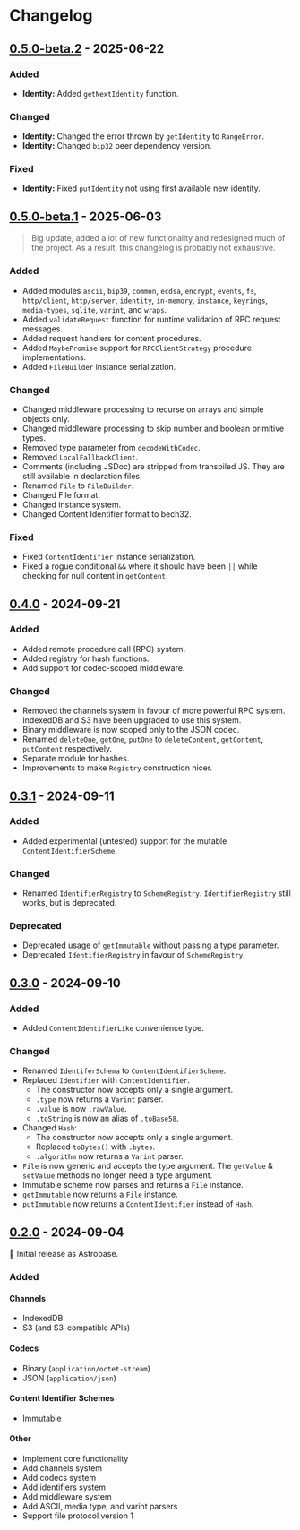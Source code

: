 # Changelog

## [0.5.0-beta.2](https://github.com/AstrobaseTech/Astrobase/releases/tag/v0.5.0-beta.2) - 2025-06-22

### Added

- **Identity:** Added `getNextIdentity` function.

### Changed

- **Identity:** Changed the error thrown by `getIdentity` to `RangeError`.
- **Identity:** Changed `bip32` peer dependency version.

### Fixed

- **Identity:** Fixed `putIdentity` not using first available new identity.

## [0.5.0-beta.1](https://github.com/AstrobaseTech/Astrobase/releases/tag/v0.5.0-beta.1) - 2025-06-03

> Big update, added a lot of new functionality and redesigned much of the project. As a result, this changelog is probably not exhaustive.

### Added

- Added modules `ascii`, `bip39`, `common`, `ecdsa`, `encrypt`, `events`, `fs`, `http/client`, `http/server`, `identity`, `in-memory`, `instance`, `keyrings`, `media-types`, `sqlite`, `varint`, and `wraps`.
- Added `validateRequest` function for runtime validation of RPC request messages.
- Added request handlers for content procedures.
- Added `MaybePromise` support for `RPCClientStrategy` procedure implementations.
- Added `FileBuilder` instance serialization.

### Changed

- Changed middleware processing to recurse on arrays and simple objects only.
- Changed middleware processing to skip number and boolean primitive types.
- Removed type parameter from `decodeWithCodec`.
- Removed `LocalFallbackClient`.
- Comments (including JSDoc) are stripped from transpiled JS. They are still available in declaration files.
- Renamed `File` to `FileBuilder`.
- Changed File format.
- Changed instance system.
- Changed Content Identifier format to bech32.

### Fixed

- Fixed `ContentIdentifier` instance serialization.
- Fixed a rogue conditional `&&` where it should have been `||` while checking for null content in `getContent`.

## [0.4.0](https://github.com/AstrobaseTech/Astrobase/releases/tag/v0.4.0) - 2024-09-21

### Added

- Added remote procedure call (RPC) system.
- Added registry for hash functions.
- Add support for codec-scoped middleware.

### Changed

- Removed the channels system in favour of more powerful RPC system. IndexedDB and S3 have been upgraded to use this system.
- Binary middleware is now scoped only to the JSON codec.
- Renamed `deleteOne`, `getOne`, `putOne` to `deleteContent`, `getContent`, `putContent` respectively.
- Separate module for hashes.
- Improvements to make `Registry` construction nicer.

## [0.3.1](https://github.com/AstrobaseTech/Astrobase/releases/tag/v0.3.1) - 2024-09-11

### Added

- Added experimental (untested) support for the mutable `ContentIdentifierScheme`.

### Changed

- Renamed `IdentifierRegistry` to `SchemeRegistry`. `IdentifierRegistry` still works, but is deprecated.

### Deprecated

- Deprecated usage of `getImmutable` without passing a type parameter.
- Deprecated `IdentifierRegistry` in favour of `SchemeRegistry`.

## [0.3.0](https://github.com/AstrobaseTech/Astrobase/releases/tag/v0.3.0) - 2024-09-10

### Added

- Added `ContentIdentifierLike` convenience type.

### Changed

- Renamed `IdentiferSchema` to `ContentIdentifierScheme`.
- Replaced `Identifier` with `ContentIdentifier`.
  - The constructor now accepts only a single argument.
  - `.type` now returns a `Varint` parser.
  - `.value` is now `.rawValue`.
  - `.toString` is now an alias of `.toBase58`.
- Changed `Hash`:
  - The constructor now accepts only a single argument.
  - Replaced `toBytes()` with `.bytes`.
  - `.algorithm` now returns a `Varint` parser.
- `File` is now generic and accepts the type argument. The `getValue` & `setValue` methods no longer need a type argument.
- Immutable scheme now parses and returns a `File` instance.
- `getImmutable` now returns a `File` instance.
- `putImmutable` now returns a `ContentIdentifier` instead of `Hash`.

## [0.2.0](https://github.com/AstrobaseTech/Astrobase/releases/tag/v0.2.0) - 2024-09-04

:seedling: Initial release as Astrobase.

### Added

#### Channels

- IndexedDB
- S3 (and S3-compatible APIs)

#### Codecs

- Binary (`application/octet-stream`)
- JSON (`application/json`)

#### Content Identifier Schemes

- Immutable

#### Other

- Implement core functionality
- Add channels system
- Add codecs system
- Add identifiers system
- Add middleware system
- Add ASCII, media type, and varint parsers
- Support file protocol version 1
